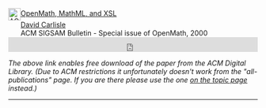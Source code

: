
<!-- ACM DL Article: OpenMath, MathML, and XSL -->
<div class="acmdlitem" id="item362011"><img
src="//dl.acm.org/images/oa.gif" width="25" height="25" border="0"
alt="ACM DL Author-ize service" style="vertical-align:middle"/><a
href="https://dl.acm.org/authorize?N42868" title="OpenMath, MathML,
and XSL">OpenMath, MathML, and XSL</a><div style="margin-left:25px"><a
href="http://dl.acm.org/author_page.cfm?id=81100430209" >David
Carlisle</a><br />ACM SIGSAM Bulletin - Special issue of OpenMath,
2000</div></div>
<!-- ACM DL Bibliometrics: OpenMath, MathML, and XSL-->
<div class="acmdlstat" id ="stats362011"><iframe
src="https://dl.acm.org/authorizestats?N42868" width="100%"
height="30" scrolling="no" frameborder="0">frames are not
supported</iframe></div>



_The above link enables free download of the paper from the ACM Digital
Library.  (Due to ACM restrictions it unfortunately doesn't work from
the "all-publications" page. If you are there please use the one [on the
topic page]({{site.baseurl}}/publications/indexbytopic/mixed-bag/) instead.)_





***

